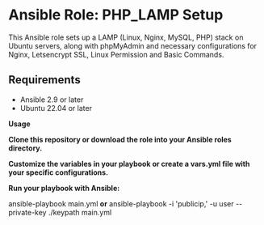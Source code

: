# Ansible Role: PHP_LAMP Setup

This Ansible role sets up a LAMP (Linux, Nginx, MySQL, PHP) stack on Ubuntu servers, along with phpMyAdmin and necessary configurations for Nginx, Letsencrypt SSL, Linux Permission and Basic Commands.

## Requirements

- Ansible 2.9 or later
- Ubuntu 22.04 or later
  
**Usage**
  
**Clone this repository or download the role into your Ansible roles directory.**

**Customize the variables in your playbook or create a vars.yml file with your specific configurations.**

**Run your playbook with Ansible:**

ansible-playbook main.yml **or**  ansible-playbook -i 'publicip,' -u user --private-key ./keypath main.yml




